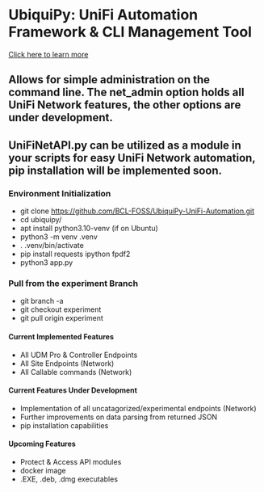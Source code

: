 # UbiquiPy: UniFi Automation Framework & CLI Management Tool #
[Click here to learn more](https://www.baughcl.com/ubiquipy.html)

## Allows for simple administration on the command line. The net_admin option holds all UniFi Network features, the other options are under development.

## UniFiNetAPI.py can be utilized as a module in your scripts for easy UniFi Network automation, pip installation will be implemented soon.

### Environment Initialization ###

* git clone https://github.com/BCL-FOSS/UbiquiPy-UniFi-Automation.git
* cd ubiquipy/
* apt install python3.10-venv (if on Ubuntu)
* python3 -m venv .venv 
* . .venv/bin/activate
* pip install requests ipython fpdf2
* python3 app.py


### Pull from the experiment Branch ###

* git branch -a
* git checkout experiment
* git pull origin experiment

#### Current Implemented Features ####

* All UDM Pro & Controller Endpoints
* All Site Endpoints (Network)
* All Callable commands (Network)

#### Current Features Under Development ####

* Implementation of all uncatagorized/experimental endpoints (Network)
* Further improvements on data parsing from returned JSON
* pip installation capabilities

#### Upcoming Features ####
* Protect & Access API modules
* docker image 
* .EXE, .deb, .dmg executables



